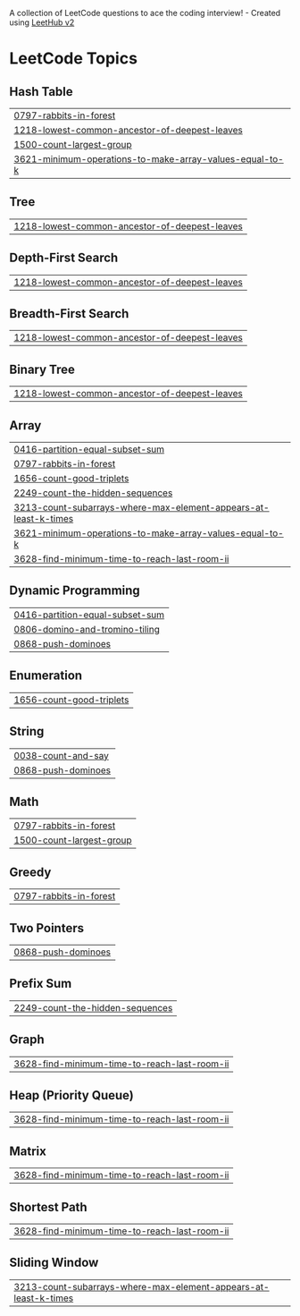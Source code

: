 A collection of LeetCode questions to ace the coding interview! - Created using [LeetHub v2](https://github.com/arunbhardwaj/LeetHub-2.0)
<!---LeetCode Topics Start-->
# LeetCode Topics
## Hash Table
|  |
| ------- |
| [0797-rabbits-in-forest](https://github.com/slbin-park/LeetCode/tree/master/0797-rabbits-in-forest) |
| [1218-lowest-common-ancestor-of-deepest-leaves](https://github.com/slbin-park/LeetCode/tree/master/1218-lowest-common-ancestor-of-deepest-leaves) |
| [1500-count-largest-group](https://github.com/slbin-park/LeetCode/tree/master/1500-count-largest-group) |
| [3621-minimum-operations-to-make-array-values-equal-to-k](https://github.com/slbin-park/LeetCode/tree/master/3621-minimum-operations-to-make-array-values-equal-to-k) |
## Tree
|  |
| ------- |
| [1218-lowest-common-ancestor-of-deepest-leaves](https://github.com/slbin-park/LeetCode/tree/master/1218-lowest-common-ancestor-of-deepest-leaves) |
## Depth-First Search
|  |
| ------- |
| [1218-lowest-common-ancestor-of-deepest-leaves](https://github.com/slbin-park/LeetCode/tree/master/1218-lowest-common-ancestor-of-deepest-leaves) |
## Breadth-First Search
|  |
| ------- |
| [1218-lowest-common-ancestor-of-deepest-leaves](https://github.com/slbin-park/LeetCode/tree/master/1218-lowest-common-ancestor-of-deepest-leaves) |
## Binary Tree
|  |
| ------- |
| [1218-lowest-common-ancestor-of-deepest-leaves](https://github.com/slbin-park/LeetCode/tree/master/1218-lowest-common-ancestor-of-deepest-leaves) |
## Array
|  |
| ------- |
| [0416-partition-equal-subset-sum](https://github.com/slbin-park/LeetCode/tree/master/0416-partition-equal-subset-sum) |
| [0797-rabbits-in-forest](https://github.com/slbin-park/LeetCode/tree/master/0797-rabbits-in-forest) |
| [1656-count-good-triplets](https://github.com/slbin-park/LeetCode/tree/master/1656-count-good-triplets) |
| [2249-count-the-hidden-sequences](https://github.com/slbin-park/LeetCode/tree/master/2249-count-the-hidden-sequences) |
| [3213-count-subarrays-where-max-element-appears-at-least-k-times](https://github.com/slbin-park/LeetCode/tree/master/3213-count-subarrays-where-max-element-appears-at-least-k-times) |
| [3621-minimum-operations-to-make-array-values-equal-to-k](https://github.com/slbin-park/LeetCode/tree/master/3621-minimum-operations-to-make-array-values-equal-to-k) |
| [3628-find-minimum-time-to-reach-last-room-ii](https://github.com/slbin-park/LeetCode/tree/master/3628-find-minimum-time-to-reach-last-room-ii) |
## Dynamic Programming
|  |
| ------- |
| [0416-partition-equal-subset-sum](https://github.com/slbin-park/LeetCode/tree/master/0416-partition-equal-subset-sum) |
| [0806-domino-and-tromino-tiling](https://github.com/slbin-park/LeetCode/tree/master/0806-domino-and-tromino-tiling) |
| [0868-push-dominoes](https://github.com/slbin-park/LeetCode/tree/master/0868-push-dominoes) |
## Enumeration
|  |
| ------- |
| [1656-count-good-triplets](https://github.com/slbin-park/LeetCode/tree/master/1656-count-good-triplets) |
## String
|  |
| ------- |
| [0038-count-and-say](https://github.com/slbin-park/LeetCode/tree/master/0038-count-and-say) |
| [0868-push-dominoes](https://github.com/slbin-park/LeetCode/tree/master/0868-push-dominoes) |
## Math
|  |
| ------- |
| [0797-rabbits-in-forest](https://github.com/slbin-park/LeetCode/tree/master/0797-rabbits-in-forest) |
| [1500-count-largest-group](https://github.com/slbin-park/LeetCode/tree/master/1500-count-largest-group) |
## Greedy
|  |
| ------- |
| [0797-rabbits-in-forest](https://github.com/slbin-park/LeetCode/tree/master/0797-rabbits-in-forest) |
## Two Pointers
|  |
| ------- |
| [0868-push-dominoes](https://github.com/slbin-park/LeetCode/tree/master/0868-push-dominoes) |
## Prefix Sum
|  |
| ------- |
| [2249-count-the-hidden-sequences](https://github.com/slbin-park/LeetCode/tree/master/2249-count-the-hidden-sequences) |
## Graph
|  |
| ------- |
| [3628-find-minimum-time-to-reach-last-room-ii](https://github.com/slbin-park/LeetCode/tree/master/3628-find-minimum-time-to-reach-last-room-ii) |
## Heap (Priority Queue)
|  |
| ------- |
| [3628-find-minimum-time-to-reach-last-room-ii](https://github.com/slbin-park/LeetCode/tree/master/3628-find-minimum-time-to-reach-last-room-ii) |
## Matrix
|  |
| ------- |
| [3628-find-minimum-time-to-reach-last-room-ii](https://github.com/slbin-park/LeetCode/tree/master/3628-find-minimum-time-to-reach-last-room-ii) |
## Shortest Path
|  |
| ------- |
| [3628-find-minimum-time-to-reach-last-room-ii](https://github.com/slbin-park/LeetCode/tree/master/3628-find-minimum-time-to-reach-last-room-ii) |
## Sliding Window
|  |
| ------- |
| [3213-count-subarrays-where-max-element-appears-at-least-k-times](https://github.com/slbin-park/LeetCode/tree/master/3213-count-subarrays-where-max-element-appears-at-least-k-times) |
<!---LeetCode Topics End-->